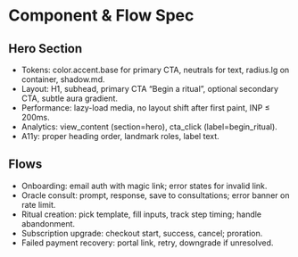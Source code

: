 # Component & Flow Spec

## Hero Section
- Tokens: color.accent.base for primary CTA, neutrals for text, radius.lg on container, shadow.md.
- Layout: H1, subhead, primary CTA “Begin a ritual”, optional secondary CTA, subtle aura gradient.
- Performance: lazy-load media, no layout shift after first paint, INP ≤ 200ms.
- Analytics: view_content (section=hero), cta_click (label=begin_ritual).
- A11y: proper heading order, landmark roles, label text.

## Flows
- Onboarding: email auth with magic link; error states for invalid link.
- Oracle consult: prompt, response, save to consultations; error banner on rate limit.
- Ritual creation: pick template, fill inputs, track step timing; handle abandonment.
- Subscription upgrade: checkout start, success, cancel; proration.
- Failed payment recovery: portal link, retry, downgrade if unresolved.
